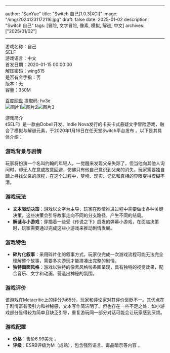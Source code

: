 
---
author: "SanYue"
title: "Switch 自己[1.0.3|XCI]"
image: "/img/20241231172116.jpg"
draft: false
date: 2025-01-02
description: "Switch 自己"
tags: [冒险, 文字冒险, 像素, 模拟, 解谜, 中文]
archives: ["2025/01/02"]

---

游戏名称：自己   
SELF    
游戏语言：中文  
首发日期：2020-01-15 00:00:00  
解压密码：wing515  
是否有金手指：否  
版本：无   
容量：350M

[百度网盘](https://pan.baidu.com/s/1m-sdM0Gup6TG3MPyOfKwuQ) 提取码: hv3e  
![图片1](/img/ee7875.jpg)![图片2](/img/345db3.jpg)![图片3](/img/3a3071.jpg)  

游戏简介  
《SELF》是一款由Dobell开发、Indie Nova发行的卡夫卡式悬疑文字冒险游戏，融合了模拟与解谜元素，于2020年1月16日在任天堂Switch平台发布 。以下是其具体介绍：

### 游戏背景与剧情
玩家将扮演一个名叫约翰的年轻人，一觉醒来发现父亲失踪了，但当他向其他人询问时，却无人在意或故意回避，仿佛只有他自己意识到父亲的消失。玩家需要独自踏上寻找父亲的旅程，在这个过程中，梦境、现实、记忆和真相的界限变得模糊不清。

### 游戏玩法
- **文本驱动决策**：游戏以文字为主导，玩家在剧情推进过程中需要做出各种关键决策，这些决策会引导故事走向不同的分支路径，产生不同的结局。
- **解谜与小游戏**：穿插着一些受《传说之下》启发的弹幕小游戏，在面临决策时，玩家需要通过完成这些小游戏来推动剧情发展。

### 游戏特色
- **碎片化叙事**：采用碎片化的叙事方式，玩家仅完成一次游戏流程可能无法完全理解整个故事，需要多次游玩才能拼凑出完整的剧情。
- **独特画面风格**：游戏以独特的像素风格线条画呈现，具有独特的视觉效果，配合音乐、文字和动画，营造出神秘的氛围。

### 游戏评价
该游戏在Metacritic上的评分为65分，玩家和评论家对其评价褒贬不一。其优点在于剧情富有吸引力和神秘感，文本写作简洁明了。但也存在一些不足之处，如小游戏部分显得较为简单且缺乏引导，重复游玩同一部分对话可能会让玩家感到厌烦。

### 游戏配置
- **价格**：售价6.99美元 。
- **评级**：ESRB评级为M（成熟），包含强烈语言、毒品暗示等内容 。
